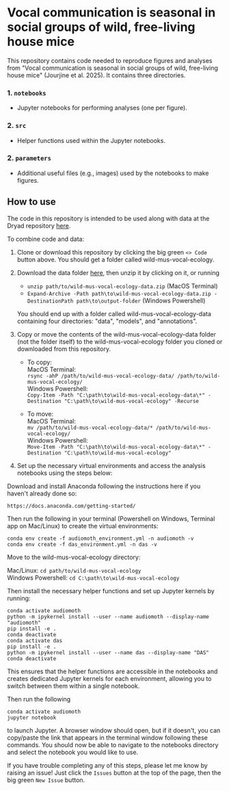 # Vocal communication is seasonal in social groups of wild, free-living house mice

This repository contains code needed to reproduce figures and analyses from "Vocal communication is seasonal in social groups of wild, free-living house mice" (Jourjine et al. 2025). It contains three directories.

### 1. `notebooks`
- Jupyter notebooks for performing analyses (one per figure).

### 2. `src`
- Helper functions used within the Jupyter notebooks.

### 2. `parameters`
- Additional useful files (e.g., images) used by the notebooks to make figures. 

## How to use

The code in this repository is intended to be used along with data at the Dryad repository [here](https://doi.org/10.5061/dryad.kprr4xhfk).

To combine code and data:
1. Clone or download this repository by clicking the big green `<> Code` button above. You should get a folder called wild-mus-vocal-ecology.
2. Download the data folder [here](link), then unzip it by clicking on it, or running
    - `unzip path/to/wild-mus-vocal-ecology-data.zip` (MacOS Terminal)  
    - `Expand-Archive -Path path\to\wild-mus-vocal-ecology-data.zip -DestinationPath path\to\output-folder` (Windows Powershell) 
	
	
	You should end up with a folder called wild-mus-vocal-ecology-data containing four directories: "data", "models", and "annotations".  
	
3. Copy or move the contents of the wild-mus-vocal-ecology-data folder (not the folder itself) to the wild-mus-vocal-ecology folder you cloned or downloaded from this repository.  

    - To copy:  
	    MacOS Terminal:  
    	`rsync -ahP /path/to/wild-mus-vocal-ecology-data/ /path/to/wild-mus-vocal-ecology/`  
		Windows Powershell:  
	    `Copy-Item -Path "C:\path\to\wild-mus-vocal-ecology-data\*" -Destination "C:\path\to\wild-mus-vocal-ecology" -Recurse` 

    - To move:  
	    MacOS Terminal:  
        `mv /path/to/wild-mus-vocal-ecology-data/* /path/to/wild-mus-vocal-ecology/`  
		Windows Powershell:  
	    `Move-Item -Path "C:\path\to\wild-mus-vocal-ecology-data\*" -Destination "C:\path\to\wild-mus-vocal-ecology"` 

4. Set up the necessary virtual environments and access the analysis notebooks using the steps below:

Download and install Anaconda following the instructions here if you haven't already done so: 

`https://docs.anaconda.com/getting-started/`

Then run the following in your terminal (Powershell on Windows, Terminal app on Mac/Linux) to create the virtual environments:


	conda env create -f audiomoth_environment.yml -n audiomoth -v 
	conda env create -f das_environment.yml -n das -v 

	
Move to the wild-mus-vocal-ecology directory:
	
   Mac/Linux: `cd path/to/wild-mus-vocal-ecology`  
   Windows Powershell: `cd C:\path\to\wild-mus-vocal-ecology` 

Then install the necessary helper functions and set up Jupyter kernels by running:

	conda activate audiomoth
	python -m ipykernel install --user --name audiomoth --display-name "audiomoth"
	pip install -e .
	conda deactivate
	conda activate das
	pip install -e .
	python -m ipykernel install --user --name das --display-name "DAS"
	conda deactivate
	
This ensures that the helper functions are accessible in the notebooks and creates dedicated Jupyter kernels for each environment, allowing you to switch between them within a single notebook.

Then run the following 

	conda activate audiomoth
	jupyter notebook
	
to launch Jupyter. A browser window should open, but if it doesn't, you can copy/paste the link that appears in the terminal window following these commands. You should now be able to navigate to the notebooks directory and select the notebook you would like to use.

If you have trouble completing any of this steps, please let me know by raising an issue! Just click the `Issues` button at the top of the page, then the big green `New Issue` button.


